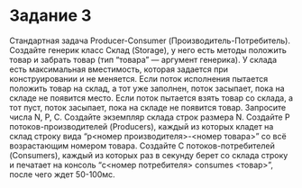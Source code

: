 # Задание 3

Стандартная задача Producer-Consumer (Производитель-Потребитель).
Создайте генерик класс Склад (Storage), у него есть методы положить товар и забрать товар (тип “товара” —
аргумент генерика). У склада есть максимальная вместимость, которая задается при конструировании и не
меняется. Если поток исполнения пытается положить товар на склад, а тот уже заполнен, поток засыпает, пока
на складе не появится место. Если поток пытается взять товар со склада, а тот пуст, поток засыпает, пока на
складе не появится товар.
Запросите числа N, P, C. Создайте экземпляр склада строк размера N. Создайте P потоков-производителей
(Producers), каждый из которых кладет на склад строку вида “p<номер производителя>-<номер товара>” со всё
возрастающим номером товара. Создайте C потоков-потребителей (Consumers), каждый из которых раз в
секунду берет со склада строку и печатает на консоль “c<номер потребителя> consumes <товар>”, после чего
ждет 50-100мс.